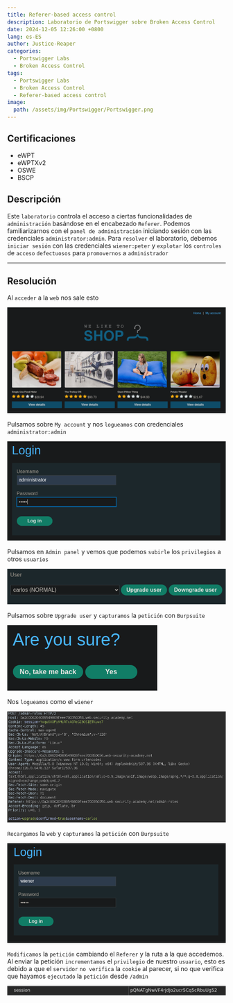 ```yaml
---
title: Referer-based access control
description: Laboratorio de Portswigger sobre Broken Access Control
date: 2024-12-05 12:26:00 +0800
lang: es-ES
author: Justice-Reaper
categories:
  - Portswigger Labs
  - Broken Access Control
tags:
  - Portswigger Labs
  - Broken Access Control
  - Referer-based access control
image:
  path: /assets/img/Portswigger/Portswigger.png
---
```


## Certificaciones

- eWPT
- eWPTXv2
- OSWE
- BSCP
  
## Descripción

Este `laboratorio` controla el acceso a ciertas funcionalidades de `administración` basándose en el encabezado `Referer`. Podemos familiarizarnos con el `panel de administración` iniciando sesión con las credenciales `administrator:admin`. Para `resolver` el laboratorio, debemos `iniciar sesión` con las credenciales `wiener:peter` y `explotar` los `controles` de `acceso` `defectuosos` para `promovernos` a `administrador`

---

## Resolución

Al `acceder` a la `web` nos sale esto

![](/assets/img/Broken-Access-Control-Lab-12/image_1.png)

Pulsamos sobre `My account` y nos `logueamos` con credenciales `administrator:admin`

![](/assets/img/Broken-Access-Control-Lab-12/image_2.png)

Pulsamos en `Admin panel` y vemos que podemos `subirle` los `privilegios` a otros `usuarios`

![](/assets/img/Broken-Access-Control-Lab-12/image_3.png)

Pulsamos sobre `Upgrade user` y `capturamos` la `petición` con `Burpsuite`

![](/assets/img/Broken-Access-Control-Lab-12/image_4.png)

Nos `logueamos` como el `wiener`

![](/assets/img/Broken-Access-Control-Lab-12/image_5.png)

`Recargamos` la `web` y `capturamos` la `petición` con `Burpsuite`

![](/assets/img/Broken-Access-Control-Lab-12/image_6.png)

`Modificamos` la `petición` cambiando el `Referer` y la ruta a la que accedemos. Al enviar la petición `incrementamos` el `privilegio` de nuestro `usuario`, esto es debido a que el `servidor` `no verifica` la `cookie` al parecer, si no que verifica que hayamos `ejecutado` la `petición` desde `/admin`

![](/assets/img/Broken-Access-Control-Lab-12/image_7.png)
